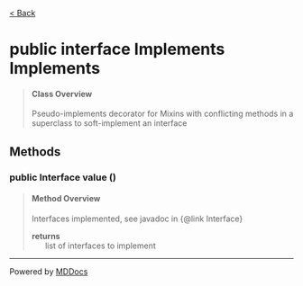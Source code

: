 [< Back](../README.md)
# public interface Implements Implements #
>#### Class Overview ####
>Pseudo-implements decorator for Mixins with conflicting methods in a
 superclass to soft-implement an interface
## Methods ##
### public Interface value () ###
>#### Method Overview ####
>Interfaces implemented, see javadoc in {@link Interface}
>
>**returns**<br />
>&nbsp;&nbsp;&nbsp;&nbsp;&nbsp;&nbsp;list of interfaces to implement
>

---
Powered by [MDDocs](https://github.com/VRCube/MDDocs)